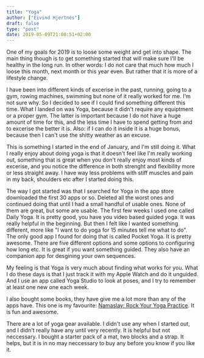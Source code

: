 ```yaml
---
title: "Yoga"
author: ["Eivind Hjertnes"]
draft: false
type: "post"
date: 2019-05-09T21:08:51+02:00
---
```


One of my goals for 2019 is to loose some weight and get into shape. The
main thing though is to get something started that will make sure I'll
be healthy in the long run. In other words: I do not care that much how
much I loose this month, next month or this year even. But rather that
it is more of a lifestyle change.

I have been into different kinds of excerise in the past, running, going
to a gym, rowing machines, swimming but none of it really worked for me.
I'm not sure why. So I decided to see if I could find something
different this time. What I landed on was Yoga, because it didn't
require any equiptment or a proper gym. The latter is important because
I do not have a huge amount of time for this, and the less time I have
to spend getting from and to excerise the better it is. Also: if I can
do it inside it is a huge bonus, because then I can't use the shitty
weather as an excuse.

This is something I started in the end of January, and I'm still doing
it. What I really enjoy about doing yoga is that it doesn't feel like
I'm really working out, something that is great when you don't really
enjoy most kinds of excerise, and you notice the difference in both
strenght and flexibility more or less straight away. I have way less
problems with stiff muscles and pain in my back, shoulders etc after I
started doing this.

The way I got started was that I searched for Yoga in the app store
downloaded the first 30 apps or so. Deleted all the worst ones and
continued doing that until I had a small handful of usable ones. None of
them are great, but some are usable. The first few weeks I used one
called Daily Yoga. It is pretty good, you have you video based guided
yoga. It was really helpful in the beginning. But then I felt like I
wanted something different, more like "I want to do yoga for 15 minutes
tell me what to do". The only good app I found for doing that is called
Pocket Yoga. It is pretty awesome. There are five different options and
some options to configuring how long etc. It is great if you want
something guided. They also have an companion app for desgining your own
sequences.

My feeling is that Yoga is very much about finding what works for you.
What I do these days is that I just track it with my Apple Watch and do
it unguided. And I use an app called Yoga Studio to look at poses, and I
try to remember at least one new one each week.

I also bought some books, they have give me a lot more than any of the
apps have. This one is my favourite:
[Namaslay:
Rock Your Yoga Practice](https://www.amazon.com/Namaslay-Rock-Practice-Greatness-Limits/dp/1628601124). It is fun and awesome.

There are a lot of yoga gear available. I didn't use any when I started
out, and I didn't really have any until very recently. It is helpful but
not neccessary. I bought a starter pack of a mat, two blocks and a
strap. It helps, but it is in no may neccessary to buy any before you
know if you like it.
